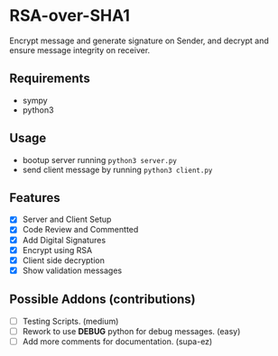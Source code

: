 # RSA-over-SHA1

Encrypt message and generate signature on Sender, and decrypt and ensure message integrity on receiver.

## Requirements

- sympy
- python3

## Usage

- bootup server running `python3 server.py`
- send client message by running `python3 client.py`

## Features

- [X] Server and Client Setup  
- [X] Code Review and Commentted  
- [X] Add Digital Signatures  
- [X] Encrypt using RSA  
- [X] Client side decryption  
- [X] Show validation messages

## Possible Addons (contributions)

- [ ] Testing Scripts. (medium)
- [ ] Rework to use __DEBUG__ python for debug messages. (easy)
- [ ] Add more comments for documentation. (supa-ez)
